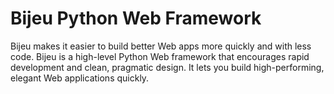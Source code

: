 # Bijeu Python Web Framework
Bijeu makes it easier to build better Web apps more quickly and with less code. Bijeu is a high-level Python Web framework that encourages rapid development and clean, pragmatic design. It lets you build high-performing, elegant Web applications quickly. 
